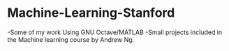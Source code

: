 # Machine-Learning-Stanford
-Some of my work Using GNU Octave/MATLAB 
-Small projects included in the Machine learning course by Andrew Ng.
